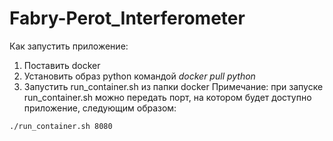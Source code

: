 # Fabry-Perot_Interferometer

Как запустить приложение:
1. Поставить docker
2. Установить образ python командой *docker pull python*
3. Запустить run_container.sh из папки docker
Примечание: при запуске run_container.sh можно передать порт, на котором будет доступно приложение, следующим образом:
```
./run_container.sh 8080
```
